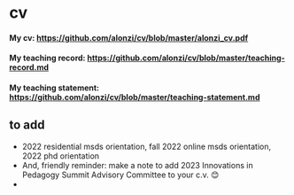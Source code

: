 # cv

#### My cv: https://github.com/alonzi/cv/blob/master/alonzi_cv.pdf
#### My teaching record: https://github.com/alonzi/cv/blob/master/teaching-record.md
#### My teaching statement: https://github.com/alonzi/cv/blob/master/teaching-statement.md


## to add

* 2022 residential msds orientation, fall 2022 online msds orientation, 2022 phd orientation
* And, friendly reminder: make a note to add 2023 Innovations in Pedagogy Summit Advisory Committee to your c.v. 😊
* 
